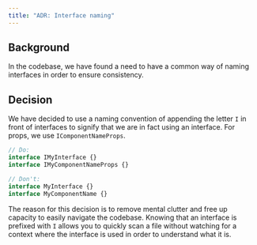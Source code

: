 ```yaml
---
title: "ADR: Interface naming"
---
```


## Background

In the codebase, we have found a need to have a common way of naming interfaces in order to ensure consistency.

## Decision

We have decided to use a naming convention of appending the letter `I` in front of interfaces to signify that we are in fact using an interface. For props, we use `IComponentNameProps`.

```jsx
// Do:
interface IMyInterface {}
interface IMyComponentNameProps {}

// Don't:
interface MyInterface {}
interface MyComponentName {}
```

The reason for this decision is to remove mental clutter and free up capacity to easily navigate the codebase. Knowing that an interface is prefixed with `I` allows you to quickly scan a file without watching for a context where the interface is used in order to understand what it is.
